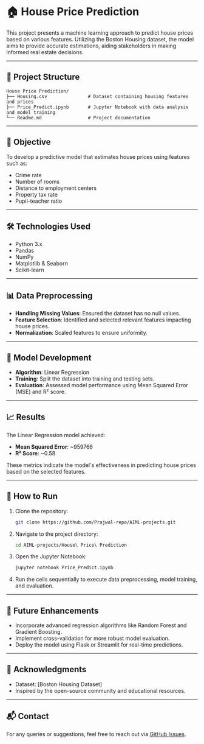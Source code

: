
# 🏠 House Price Prediction

This project presents a machine learning approach to predict house prices based on various features. Utilizing the Boston Housing dataset, the model aims to provide accurate estimations, aiding stakeholders in making informed real estate decisions.

---

## 📁 Project Structure

```
House Price Prediction/
├── Housing.csv               # Dataset containing housing features and prices
├── Price_Predict.ipynb       # Jupyter Notebook with data analysis and model training
└── Readme.md                 # Project documentation
```

---

## 🎯 Objective

To develop a predictive model that estimates house prices using features such as:

- Crime rate
- Number of rooms
- Distance to employment centers
- Property tax rate
- Pupil-teacher ratio

---

## 🛠️ Technologies Used

- Python 3.x
- Pandas
- NumPy
- Matplotlib & Seaborn
- Scikit-learn

---

## 📊 Data Preprocessing

- **Handling Missing Values**: Ensured the dataset has no null values.
- **Feature Selection**: Identified and selected relevant features impacting house prices.
- **Normalization**: Scaled features to ensure uniformity.

---

## 🤖 Model Development

- **Algorithm**: Linear Regression
- **Training**: Split the dataset into training and testing sets.
- **Evaluation**: Assessed model performance using Mean Squared Error (MSE) and R² score.

---

## 📈 Results

The Linear Regression model achieved:

- **Mean Squared Error**: ~959766
- **R² Score**: ~0.58

These metrics indicate the model's effectiveness in predicting house prices based on the selected features.

---

## 🚀 How to Run

1. Clone the repository:

   ```bash
   git clone https://github.com/Prajwal-repo/AIML-projects.git
   ```

2. Navigate to the project directory:

   ```bash
   cd AIML-projects/House\ Price\ Prediction
   ```

3. Open the Jupyter Notebook:

   ```bash
   jupyter notebook Price_Predict.ipynb
   ```

4. Run the cells sequentially to execute data preprocessing, model training, and evaluation.

---

## 📌 Future Enhancements

- Incorporate advanced regression algorithms like Random Forest and Gradient Boosting.
- Implement cross-validation for more robust model evaluation.
- Deploy the model using Flask or Streamlit for real-time predictions.

---

## 🙌 Acknowledgments

- Dataset: [Boston Housing Dataset]
- Inspired by the open-source community and educational resources.

---

## 📬 Contact

For any queries or suggestions, feel free to reach out via [GitHub Issues](https://github.com/Prajwal-repo/AIML-projects/issues).
